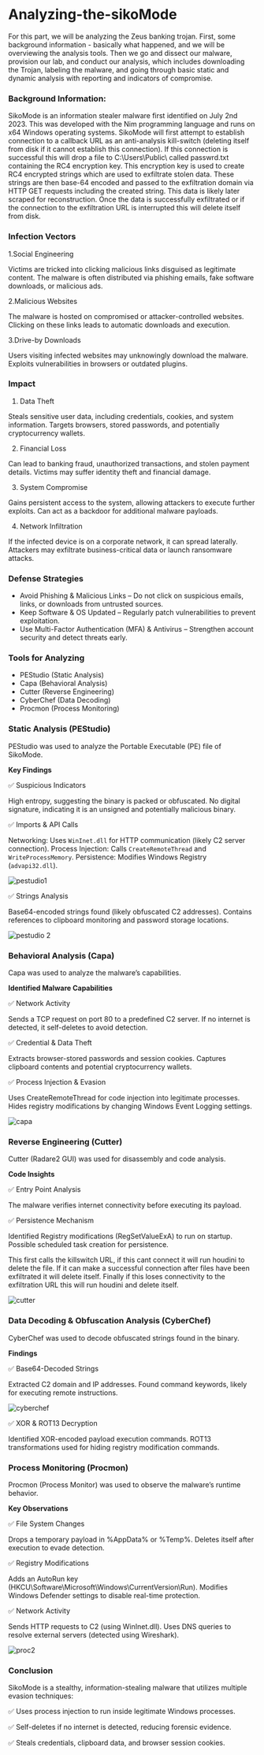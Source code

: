 # Analyzing-the-sikoMode

For this part, we will be analyzing the Zeus banking trojan. First, some background information - basically what happened, and we will be overviewing the analysis tools. Then we go and dissect our malware, provision our lab, and conduct our analysis, which includes downloading the Trojan, labeling the malware, and going through basic static and dynamic analysis with reporting and indicators of compromise.

<h3>Background Information:</h3>

SikoMode is an information stealer malware first identified on July 2nd 2023. This was developed with the Nim programming language and runs on x64 Windows operating systems. SikoMode will first attempt to establish connection to a callback URL as an anti-analysis kill-switch (deleting itself from disk if it cannot establish this connection). If this connection is successful this will drop a file to C:\Users\Public\ called passwrd.txt containing the RC4 encryption key. This encryption key is used to create RC4 encrypted strings which are used to exfiltrate stolen data. These strings are then base-64 encoded and passed to the exfiltration domain via HTTP GET requests including the created string. This data is likely later scraped for reconstruction. Once the data is successfully exfiltrated or if the connection to the exfiltration URL is interrupted this will delete itself from disk.

<h3>Infection Vectors</h3>

 1.Social Engineering

Victims are tricked into clicking malicious links disguised as legitimate content.
The malware is often distributed via phishing emails, fake software downloads, or malicious ads.

 2.Malicious Websites

The malware is hosted on compromised or attacker-controlled websites.
Clicking on these links leads to automatic downloads and execution.

 3.Drive-by Downloads

Users visiting infected websites may unknowingly download the malware.
Exploits vulnerabilities in browsers or outdated plugins.

<h3>Impact</h3>

 1. Data Theft

Steals sensitive user data, including credentials, cookies, and system information.
Targets browsers, stored passwords, and potentially cryptocurrency wallets.

 2. Financial Loss

Can lead to banking fraud, unauthorized transactions, and stolen payment details.
Victims may suffer identity theft and financial damage.

 3. System Compromise

Gains persistent access to the system, allowing attackers to execute further exploits.
Can act as a backdoor for additional malware payloads.

 4. Network Infiltration

If the infected device is on a corporate network, it can spread laterally.
Attackers may exfiltrate business-critical data or launch ransomware attacks.

<h3>Defense Strategies</h3>

 - Avoid Phishing & Malicious Links – Do not click on suspicious emails, links, or downloads from untrusted sources.
 - Keep Software & OS Updated – Regularly patch vulnerabilities to prevent exploitation.
 - Use Multi-Factor Authentication (MFA) & Antivirus – Strengthen account security and detect threats early.

<h3>Tools for Analyzing</h3>

 - PEStudio (Static Analysis)
 - Capa (Behavioral Analysis)
 - Cutter (Reverse Engineering)
 - CyberChef (Data Decoding)
 - Procmon (Process Monitoring)



<h3>Static Analysis (PEStudio)</h3>

PEStudio was used to analyze the Portable Executable (PE) file of SikoMode.

<b>Key Findings</b>

✅ Suspicious Indicators

High entropy, suggesting the binary is packed or obfuscated.
No digital signature, indicating it is an unsigned and potentially malicious binary.

✅ Imports & API Calls

Networking: Uses `WinInet.dll` for HTTP communication (likely C2 server connection).
Process Injection: Calls `CreateRemoteThread` and `WriteProcessMemory`.
Persistence: Modifies Windows Registry (`advapi32.dll`).

![pestudio1](https://github.com/user-attachments/assets/3fd78d1d-0b99-419d-bdf8-ded7f9a5eca6)

✅ Strings Analysis

Base64-encoded strings found (likely obfuscated C2 addresses).
Contains references to clipboard monitoring and password storage locations.

![pestudio 2](https://github.com/user-attachments/assets/672374c2-af06-4fd3-a112-c0e83961c3a9)



<h3>Behavioral Analysis (Capa)</h3>

Capa was used to analyze the malware’s capabilities.

<b>Identified Malware Capabilities</b>

✅ Network Activity

Sends a TCP request on port 80 to a predefined C2 server.
If no internet is detected, it self-deletes to avoid detection.

✅ Credential & Data Theft

Extracts browser-stored passwords and session cookies.
Captures clipboard contents and potential cryptocurrency wallets.

✅ Process Injection & Evasion

Uses CreateRemoteThread for code injection into legitimate processes.
Hides registry modifications by changing Windows Event Logging settings.

![capa](https://github.com/user-attachments/assets/0d81d400-389a-4fe1-9834-009c5cebc8e6)


<h3>Reverse Engineering (Cutter)</h3>

Cutter (Radare2 GUI) was used for disassembly and code analysis.

<b>Code Insights</b>

✅ Entry Point Analysis

The malware verifies internet connectivity before executing its payload.

✅ Persistence Mechanism

Identified Registry modifications (RegSetValueExA) to run on startup.
Possible scheduled task creation for persistence.

This first calls the killswitch URL, if this cant connect it will run houdini to delete the file. If it can make a successful connection after files have been exfiltrated it will delete itself. Finally if this loses connectivity to the exfiltration URL this will run houdini and delete itself.

![cutter](https://github.com/user-attachments/assets/efcf1d5b-8cf5-4769-8b2c-4ec5218b5f79)


<h3>Data Decoding & Obfuscation Analysis (CyberChef)</h3>

CyberChef was used to decode obfuscated strings found in the binary.

<b>Findings</b>

✅ Base64-Decoded Strings

Extracted C2 domain and IP addresses.
Found command keywords, likely for executing remote instructions.

![cyberchef](https://github.com/user-attachments/assets/d9128810-0e2a-42bc-a6d9-184dd4a47d75)


✅ XOR & ROT13 Decryption

Identified XOR-encoded payload execution commands.
ROT13 transformations used for hiding registry modification commands.

<h3>Process Monitoring (Procmon)</h3>

Procmon (Process Monitor) was used to observe the malware’s runtime behavior.

<b>Key Observations</b>

✅ File System Changes

Drops a temporary payload in %AppData% or %Temp%.
Deletes itself after execution to evade detection.


✅ Registry Modifications

Adds an AutoRun key (HKCU\Software\Microsoft\Windows\CurrentVersion\Run).
Modifies Windows Defender settings to disable real-time protection.

✅ Network Activity

Sends HTTP requests to C2 (using WinInet.dll).
Uses DNS queries to resolve external servers (detected using Wireshark).

![proc2](https://github.com/user-attachments/assets/8c4e9766-d63b-4852-84fc-c7726e27f478)


<h3>Conclusion</h3>

SikoMode is a stealthy, information-stealing malware that utilizes multiple evasion techniques:

✅ Uses process injection to run inside legitimate Windows processes.

✅ Self-deletes if no internet is detected, reducing forensic evidence.

✅ Steals credentials, clipboard data, and browser session cookies.
